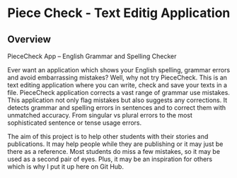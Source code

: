 # Piece Check - Text Editig Application
## Overview

PieceCheck App – English Grammar and Spelling Checker

Ever want an application which shows your English spelling, grammar errors and avoid embarrassing mistakes? Well, why not try PieceCheck. This is an text editing application where you can write, check and save your texts in a file. PieceCheck application corrects a vast range of grammar use mistakes. This application not only flag mistakes but also suggests any corrections. It detects grammar and spelling errors in sentences and to correct them with unmatched accuracy. From singular vs plural errors to the most sophisticated sentence or tense usage errors.

The aim of this project is to help other students with their stories and publications. It may help people while they are publishing or it may just be there as a reference. Most students do miss a few mistakes, so it may be used as a second pair of eyes. Plus, it may be an inspiration for others which is why I put it up here on Git Hub.
